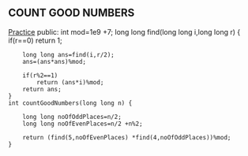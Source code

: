 <h2>COUNT GOOD NUMBERS</h2> <a href="https://leetcode.com/problems/count-good-numbers/description/" > Practice</a>
public:
int mod=1e9 +7;
    long long find(long long i,long long r)
    {
        if(r==0)
            return 1;

        long long ans=find(i,r/2);
        ans=(ans*ans)%mod;

        if(r%2==1)
            return (ans*i)%mod;
        return ans;    
    }
    int countGoodNumbers(long long n) {
        
        long long noOfOddPlaces=n/2;
        long long noOfEvenPlaces=n/2 +n%2;

        return (find(5,noOfEvenPlaces) *find(4,noOfOddPlaces))%mod;
    }
 
